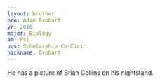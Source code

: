 ```yaml
---
layout: brother
bro: Adam Grobart
yr: 2018
major: Biology
am: Psi
pos: Scholarship Co-Chair
nickname: Grobart
---
```

He has a picture of Brian Collins on his nightstand.